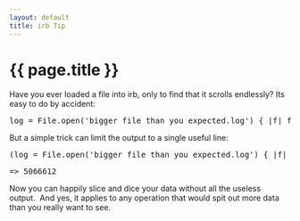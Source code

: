 ```yaml
---
layout: default
title: irb Tip
---
```

# {{ page.title }}
<p>Have you ever loaded a file into irb, only to find that it scrolls endlessly?  Its easy to do by accident:</p>
<pre>log = File.open('bigger_file_than_you_expected.log') { |f| f.read }</pre>
<p>But a simple trick can limit the output to a single useful line:</p>
<pre>(log = File.open('bigger_file_than_you_expected.log') { |f| f.read }).length</pre>
<pre>=&gt; 5066612</pre>
<p>Now you can happily slice and dice your data without all the useless output.  And yes, it applies to any operation that would spit out more data than you really want to see.</p>
